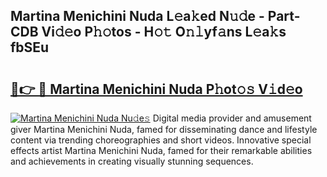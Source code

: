 ## Martina Menichini Nuda L𝚎a𝚔ed N𝚞𝚍e - Part-CDB Vi𝚍𝚎o P𝚑𝚘tos - H𝚘𝚝 O𝚗𝚕yf𝚊ns L𝚎a𝚔s fbSEu

# <h2><a href="http://kf7jjvy.oniu.top/?m=Martina+Menichini+Nuda">🔗👉 🔴 Martina Menichini Nuda P𝚑ot𝚘𝚜 V𝚒d𝚎o</a></h2>

[![Martina Menichini Nuda Nu𝚍e𝚜](https://i.imgur.com/0qMVB7G.gif)](http://kf7jjvy.oniu.top/?m=Martina+Menichini+Nuda)
Digital media provider and amusement giver Martina Menichini Nuda, famed for disseminating dance and lifestyle content via trending choreographies and short videos. Innovative special effects artist Martina Menichini Nuda, famed for their remarkable abilities and achievements in creating visually stunning sequences.  
